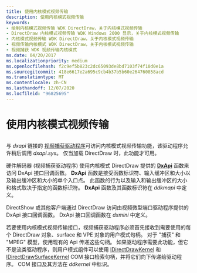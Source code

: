 ```yaml
---
title: 使用内核模式视频传输
description: 使用内核模式视频传输
keywords:
- 绘制内核模式视频传输 WDK DirectDraw，关于内核模式视频传输
- DirectDraw 内核模式视频传输 WDK Windows 2000 显示，关于内核模式视频传输
- 内核模式视频传输 WDK DirectDraw，关于内核模式视频传输
- 视频传输内核模式 WDK DirectDraw，关于内核模式视频传输
- 视频捕获 WDK 视频传输内核模式
ms.date: 04/20/2017
ms.localizationpriority: medium
ms.openlocfilehash: f2c9ef5b823c2dc65093de8bd7103f74f10d0e1a
ms.sourcegitcommit: 418e6617e2a695c9cb4b37b5b60e264760858acd
ms.translationtype: MT
ms.contentlocale: zh-CN
ms.lasthandoff: 12/07/2020
ms.locfileid: "96825695"
---
```

# <a name="using-kernel-mode-video-transport"></a>使用内核模式视频传输


## <span id="ddk_using_kernel_mode_video_transport_gg"></span><span id="DDK_USING_KERNEL_MODE_VIDEO_TRANSPORT_GG"></span>


与 *dxapi* 链接的 [视频捕获驱动程序](../stream/video-capture-devices.md)可访问内核模式视频传输功能，该驱动程序允许稍后调用 *dxapi.sys*。 仅当加载 DirectDraw 时，此功能才可用。

硬件解码器 (视频捕获驱动程序) 使用内核模式 DirectDraw 提供的 [**DxApi**](/windows-hardware/drivers/ddi/dxapi/nf-dxapi-dxapi) 函数来访问 DxApi 接口回调函数。 **DxApi** 函数是接受函数标识符、输入缓冲区和大小以及输出缓冲区和大小的单个入口点。 此函数的行为以及输入和输出缓冲区的大小和格式取决于指定的函数标识符。 **DxApi** 函数及其函数标识符在 *ddkmapi* 中定义。

DirectShow 或其他客户端通过 DirectDraw 访问由视频微型端口驱动程序提供的 DxApi 接口回调函数。 DxApi 接口回调函数在 *dxmini* 中定义。

若要使用内核模式视频传输接口，视频捕获驱动程序必须首先接收到需要使用的每个 DirectDraw 对象、surface 和 VPE 对象的用户模式句柄。 对于 "捕获" 和 "MPEG" 模型，使用现有的 Api 传递这些句柄。 如果驱动程序需要此功能，但它不是流类驱动程序，则用户模式组件可以使用 [IDirectDrawKernel](/windows-hardware/drivers/ddi/index) 和 [IDirectDrawSurfaceKernel](/windows-hardware/drivers/ddi/index) COM 接口检索句柄，并将它们向下传递给驱动程序。 COM 接口及其方法在 *ddkernel* 中标识。

 

